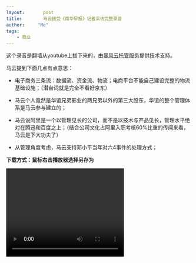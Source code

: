 ```yaml
---
layout:       post
title:        马云接受《南华早报》记者采访完整录音
author:     "Me"
tags:
    - 商业
---
```

<div id='wx_logo' style='margin:0 auto;display:none;'>
<img src='/img/bat.jpg'/>
</div>

这个录音是翻墙从youtube上拔下来的，由[暴风云托管服务][1]提供技术支持。

马云提到下面几点有点意思：

- 电子商务三条流：数据流、资金流、物流；电商平台不能自己建设完整的物流基础设施；（潜台词就是完全不看好京东）

- 马云个人竟然是华谊兄弟影业的两兄弟以外的第三大股东，华谊的整个管理体系是马云参与建立的；

- 马云说阿里是一个以管理见长的公司，而不是以技术与产品见长，管理水平绝对在腾迅和百度之上；（结合公司文化占阿里入职考核60%比重的传闻来看，马云是下大功夫了）

- 从管理角度考虑，马云支持邓小平当年对六4事件的处理方式；

**下载方式：鼠标右击播放器选择另存为**

<video width="320" height="240" controls="controls" id="video" autoplay="autoplay" type="video/mp4">
    <script type="text/javascript">
        jQuery(document).ready(function(){
            $.ajax({
                type: "get",
                async: false,
                url: "http://cdnquery.baofengcloud.com/c2VydmljZXR5cGU9MCZ1aWQ9NTI1MzE1OSZmaWQ9N0IyQ0FFNTA1NDJBNDc4OTNCOUZDMDIxQTE2N0I5NzY=",
                dataType: "json",
                success: function(json) {
                    document.getElementById('video').src = json.urllist[0];
                },
            });
        });
    </script>
</video>

  [1]: http://www.baofengcloud.com/product/paas.html
